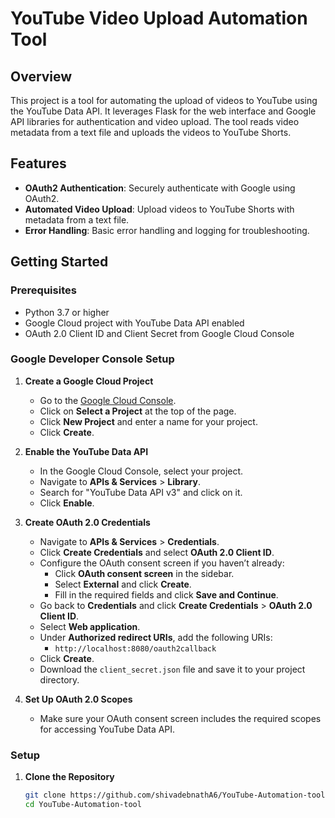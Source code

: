 # YouTube Video Upload Automation Tool

## Overview

This project is a tool for automating the upload of videos to YouTube using the YouTube Data API. It leverages Flask for the web interface and Google API libraries for authentication and video upload. The tool reads video metadata from a text file and uploads the videos to YouTube Shorts.

## Features

- **OAuth2 Authentication**: Securely authenticate with Google using OAuth2.
- **Automated Video Upload**: Upload videos to YouTube Shorts with metadata from a text file.
- **Error Handling**: Basic error handling and logging for troubleshooting.

## Getting Started

### Prerequisites

- Python 3.7 or higher
- Google Cloud project with YouTube Data API enabled
- OAuth 2.0 Client ID and Client Secret from Google Cloud Console

### Google Developer Console Setup

1. **Create a Google Cloud Project**

   - Go to the [Google Cloud Console](https://console.cloud.google.com/).
   - Click on **Select a Project** at the top of the page.
   - Click **New Project** and enter a name for your project.
   - Click **Create**.

2. **Enable the YouTube Data API**

   - In the Google Cloud Console, select your project.
   - Navigate to **APIs & Services** > **Library**.
   - Search for "YouTube Data API v3" and click on it.
   - Click **Enable**.

3. **Create OAuth 2.0 Credentials**

   - Navigate to **APIs & Services** > **Credentials**.
   - Click **Create Credentials** and select **OAuth 2.0 Client ID**.
   - Configure the OAuth consent screen if you haven’t already:
     - Click **OAuth consent screen** in the sidebar.
     - Select **External** and click **Create**.
     - Fill in the required fields and click **Save and Continue**.
   - Go back to **Credentials** and click **Create Credentials** > **OAuth 2.0 Client ID**.
   - Select **Web application**.
   - Under **Authorized redirect URIs**, add the following URIs:
     - `http://localhost:8080/oauth2callback`
   - Click **Create**.
   - Download the `client_secret.json` file and save it to your project directory.

4. **Set Up OAuth 2.0 Scopes**

   - Make sure your OAuth consent screen includes the required scopes for accessing YouTube Data API.

### Setup

1. **Clone the Repository**

   ```bash
   git clone https://github.com/shivadebnathA6/YouTube-Automation-tool.git
   cd YouTube-Automation-tool


